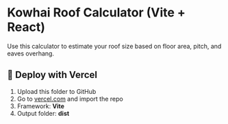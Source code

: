 # Kowhai Roof Calculator (Vite + React)

Use this calculator to estimate your roof size based on floor area, pitch, and eaves overhang.

## 🚀 Deploy with Vercel

1. Upload this folder to GitHub
2. Go to [vercel.com](https://vercel.com) and import the repo
3. Framework: **Vite**
4. Output folder: **dist**

